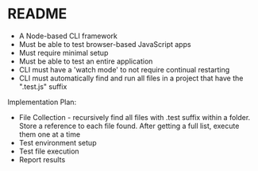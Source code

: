 # README

* A Node-based CLI framework
* Must be able to test browser-based JavaScript apps
* Must require minimal setup
* Must be able to test an entire application
* CLI must have a 'watch mode' to not require continual restarting
* CLI must automatically find and run all files in a project that have the ".test.js" suffix

Implementation Plan:
* File Collection - recursively find all files with .test suffix within a folder. Store a reference to each file found. After getting a full list, execute them one at a time
* Test environment setup
* Test file execution
* Report results
